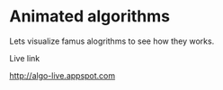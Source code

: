 # Animated algorithms
Lets visualize famus alogrithms to see how they works.

Live link

http://algo-live.appspot.com



